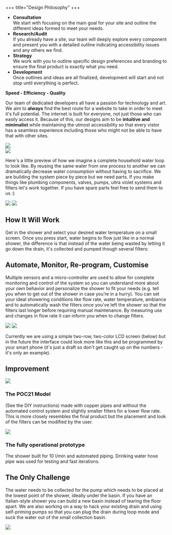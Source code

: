 +++
title="Design Philosophy"
+++
<section>
    <div class="mdl-grid">
        <div class="mdl-cell mdl-cell--6-col mdl-cell--12-col-tablet mdl-cell--12-col-phone">
            <ul>
                <li>
                    <i class="far fa-comments" style="color:#0E6BA8"></i>
                    <strong>Consultation</strong><br />
                    We start with focusing on the main goal for your site and outline the different ideas formed to meet
                    your needs.
                </li>
                <li>
                    <i class="fas fa-search" style="color:#0E6BA8"></i>
                    <strong>Research/Audit</strong><br />
                    If you already have a site, our team will deeply explore every component and present you with a detailed
                    outline indicating accessibility issues and any others we find.
                </li>
                <li>
                    <i class="fas fa-chess-queen" style="color:#0E6BA8"></i>
                    <strong>Strategy</strong><br />
                    We work with you to outline specific design preferences and branding to ensure the final product
                    is exactly what you need.
                </li>
                <li>
                    <i class="fas fa-code" style="color:#0E6BA8"></i>
                    <strong>Development</strong><br />
                    Once outlines and ideas are all finalized, development will start and not stop until everything
                    is perfect.
                </li>
            </ul>
            <span class="flow-text">
                <strong>Speed - Efficiency - Quality</strong>
            </span>
            <p>
                Our team of dedicated developers all have a passion for technology and art. We aim to <strong>always</strong> find the best route for a website to take in order to meet it's full potential. 
                The internet is built for everyone, not just those who can easily access it. Because of this, our designs aim to be <strong>intuitive and minimalist</strong> while maintaining the utmost accessibility
                so that every vistor has a seamless experience including those who might not be able to have that with other sites.
            </p>
        </div>
        <div class="mdl-cell mdl-cell--6-col mdl-cell--12-col-tablet mdl-cell--12-col-phone">
            <img class="responsive-img" src="/images/showerspin.png">
        </div>
        <div class="mdl-cell mdl-cell--12-col mdl-cell--12-col-tablet mdl-cell--12-col-phone">
            <img class="responsive-img" src="/images/complete_waterloop_for_household.png">
            <p>
                Here's a little preview of how we imagine a complete household water loop to look like. By reusing the
                same water from one process to another we can dramatically decrease water consumption without having to
                sacrifice. We are building the system piece by piece but we need parts. If you make things like plumbing
                components, valves, pumps, ultra violet systems and filters let's work together. If you have spare parts
                feel free to send them to us :)
            </p>
            <img class="responsive-img" src="/images/Schematic555.jpg">
            <img class="responsive-img" src="/images/shower-loop1.png">
        </div>
    </div>
</section>
<section>
    <h2>How It Will Work</h2>
    Get in the shower and select your desired water temperature on a small screen. Once you press start, water begins to
    flow just like in a normal shower, the difference is that instead of the water being wasted by letting it go down
    the drain, it's collected and pumped though several filters:
</section>
<section>
    <h2>
        Automate, Monitor, Re-program, Customise
    </h2>
    <p>
        Multiple sensors and a micro-controller are used to allow for complete monitoring and control of the system so
        you can understand more about your own behavior and personalize the shower to fit your needs (e.g. tell you when
        to get out of the shower in case you’re in a hurry). You can set your ideal showering conditions like flow rate,
        water temperature, ambiance and to automatically wash the filters once you've left the shower so that the
        filters last longer before requiring manual maintenance. By measuring use and changes in flow rate it can inform
        you when to change filters.
    </p>
    <img class="responsive-img" src="/images/monitor.jfif">
    <img class="responsive-img" src="/images/showerloop+future+ui.png">
    <p>
        Currently we are using a simple two-row, two-color LCD screen (below) but in the future the interface could look
        more like this and be programmed by your smart phone (it's just a draft so don't get caught up on the numbers -
        it's only an example).
    </p>
</section>
<section>
    <h2>Improvement</h2>
    <div class="mdl-grid">
        <div class="mdl-cell mdl-cell--6-col mdl-cell--12-col-tablet mdl-cell--12-col-phone">
            <div class="side-by-side-image-container">
                <img src="/images/20150918_MOREL_MG_0012_Small_poc21.jpg">
            </div>
            <h3>The POC21 Model</h3>
            <p>
                (See the DIY instructions) made with copper pipes and without the automated control system and slightly
                smaller filters for a lower flow rate.
                This is more closely resembles the final product but the placement and look of the filters can be
                modified by the user.
            </p>
        </div>
        <div class="mdl-cell mdl-cell--6-col mdl-cell--12-col-tablet mdl-cell--12-col-phone">
            <div class="side-by-side-image-container">
                <img src="/images/sloopdesign+(71+of+75).jpg">
            </div>
            <h3>The fully operational prototype</h3>
            <p>
                The shower built for 10 l/min and automated piping. Drinking water hose pipe was used for testing and
                fast iterations.
            </p>
        </div>
    </div>
</section>
<section>
    <div class="mdl-cell mdl-cell--12-col mdl-cell--12-col-tablet mdl-cell--12-col-phone">
        <h2>The Only Challenge</h2>
        <p>
            The water needs to be collected for the pump which needs to be placed at the lowest point of the shower,
            ideally under the basin. If you have an Italian-style shower you can build a new basin instead of tearing
            the floor apart. We are also working on a way to hack your existing drain and using self-priming pumps so
            that you can plug the drain during loop mode and suck the water out of the small collection basin.
        </p>
        <img class="responsive-img" src="/images/challenge.jpeg">
    </div>
</section>